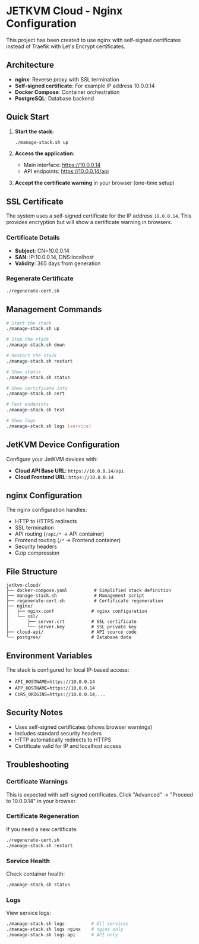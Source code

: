 # JETKVM Cloud - Nginx Configuration

This project has been created to use nginx with self-signed certificates instead of Traefik with Let's Encrypt certificates.

## Architecture

- **nginx**: Reverse proxy with SSL termination
- **Self-signed certificate**: For example IP address 10.0.0.14
- **Docker Compose**: Container orchestration
- **PostgreSQL**: Database backend

## Quick Start

1. **Start the stack:**
   ```bash
   ./manage-stack.sh up
   ```

2. **Access the application:**
   - Main interface: https://10.0.0.14
   - API endpoints: https://10.0.0.14/api

3. **Accept the certificate warning** in your browser (one-time setup)

## SSL Certificate

The system uses a self-signed certificate for the IP address `10.0.0.14`. This provides encryption but will show a certificate warning in browsers.

### Certificate Details
- **Subject**: CN=10.0.0.14
- **SAN**: IP:10.0.0.14, DNS:localhost
- **Validity**: 365 days from generation

### Regenerate Certificate
```bash
./regenerate-cert.sh
```

## Management Commands

```bash
# Start the stack
./manage-stack.sh up

# Stop the stack
./manage-stack.sh down

# Restart the stack
./manage-stack.sh restart

# Show status
./manage-stack.sh status

# Show certificate info
./manage-stack.sh cert

# Test endpoints
./manage-stack.sh test

# Show logs
./manage-stack.sh logs [service]
```

## JetKVM Device Configuration

Configure your JetKVM devices with:
- **Cloud API Base URL**: `https://10.0.0.14/api`
- **Cloud Frontend URL**: `https://10.0.0.14`

## nginx Configuration

The nginx configuration handles:
- HTTP to HTTPS redirects
- SSL termination
- API routing (`/api/*` → API container)
- Frontend routing (`/*` → Frontend container)
- Security headers
- Gzip compression

## File Structure

```
jetkvm-cloud/
├── docker-compose.yaml          # Simplified stack definition
├── manage-stack.sh              # Management script
├── regenerate-cert.sh           # Certificate regeneration
├── nginx/
│   ├── nginx.conf              # nginx configuration
│   └── ssl/
│       ├── server.crt          # SSL certificate
│       └── server.key          # SSL private key
├── cloud-api/                  # API source code
└── postgres/                   # Database data
```

## Environment Variables

The stack is configured for local IP-based access:
- `API_HOSTNAME=https://10.0.0.14`
- `APP_HOSTNAME=https://10.0.0.14`
- `CORS_ORIGINS=https://10.0.0.14,...`

## Security Notes

- Uses self-signed certificates (shows browser warnings)
- Includes standard security headers
- HTTP automatically redirects to HTTPS
- Certificate valid for IP and localhost access

## Troubleshooting

### Certificate Warnings
This is expected with self-signed certificates. Click "Advanced" → "Proceed to 10.0.0.14" in your browser.

### Certificate Regeneration
If you need a new certificate:
```bash
./regenerate-cert.sh
./manage-stack.sh restart
```

### Service Health
Check container health:
```bash
./manage-stack.sh status
```

### Logs
View service logs:
```bash
./manage-stack.sh logs          # All services
./manage-stack.sh logs nginx    # nginx only
./manage-stack.sh logs api      # API only
```
